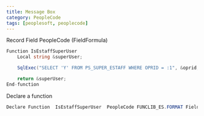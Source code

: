 ```yaml
---
title: Message Box
category: PeopleCode
tags: [peoplesoft, peoplecode]
--- 
```


Record Field PeopleCode (FieldFormula)
```cs
Function IsEstaffSuperUser
    Local string &superUser;

    SqlExec("SELECT 'Y' FROM PS_SUPER_ESTAFF WHERE OPRID = :1", &oprid, &superUser);

    return &superUser;
End-function
```


Declare a function 
```cs
Declare Function  IsEstaffSuperUser  PeopleCode FUNCLIB_ES.FORMAT FieldFormula;
```